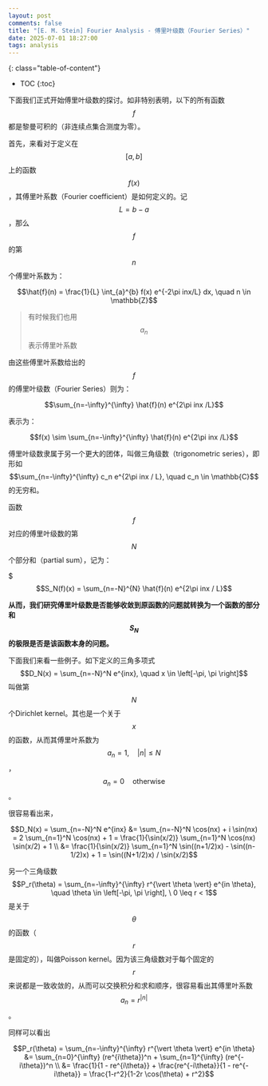```yaml
---
layout: post
comments: false
title: "[E. M. Stein] Fourier Analysis - 傅里叶级数（Fourier Series）"
date: 2025-07-01 18:27:00
tags: analysis
---
```


<!--more-->

{: class="table-of-content"}
* TOC
{:toc}

下面我们正式开始傅里叶级数的探讨。如非特别表明，以下的所有函数$$f$$都是黎曼可积的（非连续点集合测度为零）。

首先，来看对于定义在$$\left[a, b \right]$$上的函数$$f(x)$$，其傅里叶系数（Fourier coefficient）是如何定义的。记$$L=b-a$$，那么$$f$$的第$$n$$个傅里叶系数为：

$$\hat{f}(n) = \frac{1}{L} \int_{a}^{b} f(x) e^{-2\pi inx/L} dx, \quad n \in \mathbb{Z}$$

> 有时候我们也用$$a_n$$表示傅里叶系数

由这些傅里叶系数给出的$$f$$的傅里叶级数（Fourier Series）则为：

$$\sum_{n=-\infty}^{\infty} \hat{f}(n) e^{2\pi inx /L}$$

表示为：

$$f(x) \sim \sum_{n=-\infty}^{\infty} \hat{f}(n) e^{2\pi inx /L}$$

傅里叶级数隶属于另一个更大的团体，叫做三角级数（trigonometric series），即形如$$\sum_{n=-\infty}^{\infty} c_n e^{2\pi inx / L}, \quad c_n \in \mathbb{C}$$的无穷和。

函数$$f$$对应的傅里叶级数的第$$N$$个部分和（partial sum），记为：

$$$S_N(f)(x) = \sum_{n=-N}^{N} \hat{f}(n) e^{2\pi inx / L}$$

**从而，我们研究傅里叶级数是否能够收敛到原函数的问题就转换为一个函数的部分和$$S_N$$的极限是否是该函数本身的问题。**

下面我们来看一些例子。如下定义的三角多项式$$D_N(x) = \sum_{n=-N}^N e^{inx}, \quad x \in \left[-\pi, \pi \right]$$叫做第$$N$$个Dirichlet kernel。其也是一个关于$$x$$的函数，从而其傅里叶系数为$$a_n = 1, \quad \vert n \vert \leq N$$，$$a_n=0 \quad \text{otherwise}$$。

很容易看出来，

$$D_N(x) = \sum_{n=-N}^N e^{inx} &= \sum_{n=-N}^N \cos(nx) + i \sin(nx) = 2 \sum_{n=1}^N \cos(nx) + 1 = \frac{1}{\sin(x/2)} \sum_{n=1}^N \cos(nx) \sin(x/2) + 1 \\
&= \frac{1}{\sin(x/2)} \sum_{n=1}^N \sin((n+1/2)x) - \sin((n-1/2)x) + 1 = \sin((N+1/2)x) / \sin(x/2)$$

另一个三角级数$$P_r(\theta) = \sum_{n=-\infty}^{\infty} r^{\vert \theta \vert} e^{in \theta}, \quad \theta \in \left[-\pi, \pi \right], \  0 \leq r < 1$$是关于$$\theta$$的函数（$$r$$是固定的），叫做Poisson kernel。因为该三角级数对于每个固定的$$r$$来说都是一致收敛的，从而可以交换积分和求和顺序，很容易看出其傅里叶系数$$a_n = r^{\vert n \vert}$$。

同样可以看出

$$P_r(\theta) = \sum_{n=-\infty}^{\infty} r^{\vert \theta \vert} e^{in \theta} &= \sum_{n=0}^{\infty} (re^{i\theta})^n + \sum_{n=1}^{\infty} (re^{-i\theta})^n \\
&= \frac{1}{1 - re^{i\theta}} + \frac{re^{-i\theta}}{1 - re^{-i\theta}} = \frac{1-r^2}{1-2r \cos(\theta) + r^2}$$












